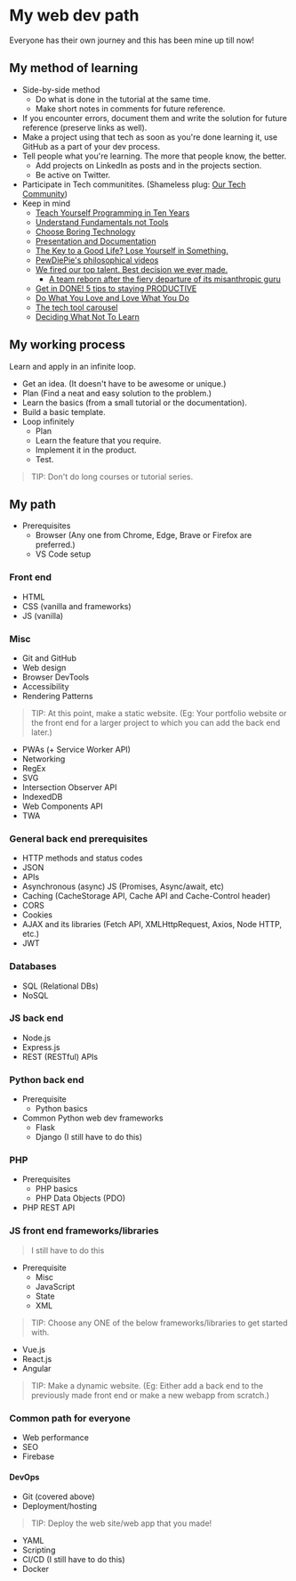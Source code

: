 # My web dev path

Everyone has their own journey and this has been mine up till now!

## My method of learning

- Side-by-side method
  - Do what is done in the tutorial at the same time.
  - Make short notes in comments for future reference.
- If you encounter errors, document them and write the solution for future reference (preserve links as well).
- Make a project using that tech as soon as you're done learning it, use GitHub as a part of your dev process.
- Tell people what you're learning. The more that people know, the better.
  - Add projects on LinkedIn as posts and in the projects section.
  - Be active on Twitter.
- Participate in Tech communitites. (Shameless plug: [Our Tech Community](https://ourtech.community))
- Keep in mind
  - [Teach Yourself Programming in Ten Years](https://norvig.com/21-days.html)
  - [Understand Fundamentals not Tools](https://www.youtube.com/watch?v=AjNIlebLMRw)
  - [Choose Boring Technology](https://mcfunley.com/choose-boring-technology)
  - [Presentation and Documentation](https://undirected-graph.netlify.app/posts/presentation)
  - [The Key to a Good Life? Lose Yourself in Something.](https://getpocket.com/explore/item/the-key-to-a-good-life-lose-yourself-in-something)
  - [PewDiePie's philosophical videos](https://www.youtube.com/playlist?list=PLIDKFkBlUzOnbm0o8ktgoyz1OvrN8gFUA)
  - [We fired our top talent. Best decision we ever made.](https://www.freecodecamp.org/news/we-fired-our-top-talent-best-decision-we-ever-made-4c0a99728fde)
    - [A team reborn after the fiery departure of its misanthropic guru](https://blog.solha.co/life-after-rick-our-team-reborn-after-the-fiery-departure-of-our-misanthropic-guru-b1fbaf3b8621)
  - [Get in DONE! 5 tips to staying PRODUCTIVE](https://www.youtube.com/watch?v=vY0ho6Ikyok)
  - [Do What You Love and Love What You Do](https://www.youtube.com/watch?v=DUfdhFngvuw)
  - [The tech tool carousel](https://andy-bell.co.uk/the-tech-tool-carousel)
  - [Deciding What Not To Learn](https://mastery.games/post/what-not-to-learn)

## My working process

Learn and apply in an infinite loop.

- Get an idea. (It doesn't have to be awesome or unique.)
- Plan (Find a neat and easy solution to the problem.)
- Learn the basics (from a small tutorial or the documentation).
- Build a basic template.
- Loop infinitely
  - Plan
  - Learn the feature that you require.
  - Implement it in the product.
  - Test.

> TIP: Don't do long courses or tutorial series.

## My path

- Prerequisites
  - Browser (Any one from Chrome, Edge, Brave or Firefox are preferred.)
  - VS Code setup

### Front end

- HTML
- CSS (vanilla and frameworks)
- JS (vanilla)

### Misc

- Git and GitHub
- Web design
- Browser DevTools
- Accessibility
- Rendering Patterns

> TIP: At this point, make a static website. (Eg: Your portfolio website or the front end for a larger project to which you can add the back end later.)

- PWAs (+ Service Worker API)
- Networking
- RegEx
- SVG
- Intersection Observer API
- IndexedDB
- Web Components API
- TWA

### General back end prerequisites

- HTTP methods and status codes
- JSON
- APIs
- Asynchronous (async) JS (Promises, Async/await, etc)
- Caching (CacheStorage API, Cache API and Cache-Control header)
- CORS
- Cookies
- AJAX and its libraries (Fetch API, XMLHttpRequest, Axios, Node HTTP, etc.)
- JWT

### Databases

- SQL (Relational DBs)
- NoSQL

### JS back end

- Node.js
- Express.js
- REST (RESTful) APIs

### Python back end

- Prerequisite
  - Python basics
- Common Python web dev frameworks
  - Flask
  - Django (I still have to do this)

### PHP

- Prerequisites
  - PHP basics
  - PHP Data Objects (PDO)
- PHP REST API

### JS front end frameworks/libraries

> I still have to do this

- Prerequisite
  - Misc
  - JavaScript
  - State
  - XML

> TIP: Choose any ONE of the below frameworks/libraries to get started with.

- Vue.js
- React.js
- Angular

> TIP: Make a dynamic website. (Eg: Either add a back end to the previously made front end or make a new webapp from scratch.)

### Common path for everyone

- Web performance
- SEO
- Firebase

#### DevOps

- Git (covered above)
- Deployment/hosting

> TIP: Deploy the web site/web app that you made!

- YAML
- Scripting
- CI/CD (I still have to do this)
- Docker

